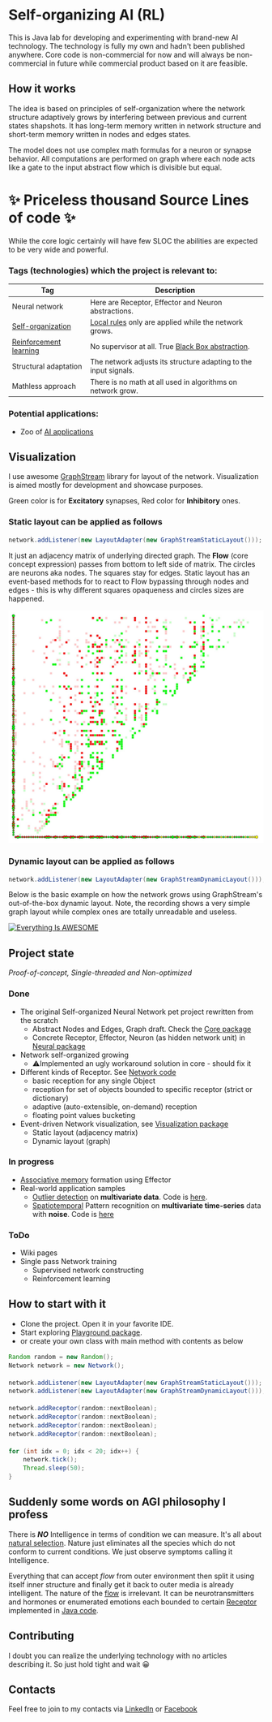 # Self-organizing AI (RL)
This is Java lab for developing and experimenting with brand-new AI technology.
The technology is fully my own and hadn't been published anywhere.
Core code is non-commercial for now and will always be non-commercial in future while commercial product based on it are feasible.

## How it works

The idea is based on principles of self-organization where the network structure adaptively grows by interfering between previous and current states shapshots. It has long-term memory written in network structure and short-term memory written in nodes and edges states. 

The model does not use complex math formulas for a neuron or synapse behavior. All computations are performed on graph where each node acts like a gate to the input abstract flow which is divisible but equal.

# ✨ Priceless thousand Source Lines of code ✨

While the core logic certainly will have few SLOC the abilities are expected to be very wide and powerful.

### Tags (technologies) which the project is relevant to:

| Tag | Description |
| --- | --- |
| Neural network | Here are Receptor, Effector and Neuron abstractions. |
| [Self-organization](https://en.wikipedia.org/wiki/Self-organization) | [Local rules](https://en.wikipedia.org/wiki/Cellular_automaton) only are applied while the network grows. |
| [Reinforcement learning](https://en.wikipedia.org/wiki/Reinforcement_learning) | No supervisor at all. True [Black Box abstraction](https://en.wikipedia.org/wiki/Black_box). |
| Structural adaptation | The network adjusts its structure adapting to the input signals. |
| Mathless approach | There is no math at all used in algorithms on network grow. |

### Potential applications:

- Zoo of [AI applications](https://en.wikipedia.org/wiki/Applications_of_artificial_intelligence)

## Visualization

I use awesome [GraphStream](https://graphstream-project.org/) library for layout of the network.
Visualization is aimed mostly for development and showcase purposes. 

Green color is for **Excitatory** synapses, Red color for **Inhibitory** ones. 

### Static layout can be applied as follows

``` java 
network.addListener(new LayoutAdapter(new GraphStreamStaticLayout()));
```
It just an adjacency matrix of underlying directed graph. The **Flow** (core concept expression) passes from bottom to left side of matrix. 
The circles are neurons aka nodes. The squares stay for edges.
Static layout has an event-based methods for to react to Flow bypassing through nodes and edges - 
this is why different squares opaqueness and circles sizes are happened.

![Alt text](src/main/resources/git/scr1.jpg?raw=true "Static layout")

### Dynamic layout can be applied as follows

``` java 
network.addListener(new LayoutAdapter(new GraphStreamDynamicLayout()));
```

Below is the basic example on how the network grows using GraphStream's out-of-the-box dynamic layout. Note, the recording shows a very simple graph layout while complex ones are totally unreadable and useless. 

[![Everything Is AWESOME](https://yt-embed.herokuapp.com/embed?v=a9dRjU2J7Ag)](https://youtu.be/a9dRjU2J7Ag "Self-Organizing Neural Network")

## Project state 
_Proof-of-concept, Single-threaded and Non-optimized_

### Done
- The original Self-organized Neural Network pet project rewritten from the scratch
  - Abstract Nodes and Edges, Graph draft. Check the [Core package](https://github.com/sturex/sonn/tree/master/src/main/java/core)
  - Concrete Receptor, Effector, Neuron (as hidden network unit) in [Neural package](https://github.com/sturex/sonn/tree/master/src/main/java/neural)
- Network self-organized growing
  - ⚠️Implemented an ugly workaround solution in core - should fix it
- Different kinds of Receptor. See [Network code](https://github.com/sturex/sonn/blob/master/src/main/java/neural/Network.java)
  - basic reception for any single Object
  - reception for set of objects bounded to specific receptor (strict or dictionary)
  - adaptive (auto-extensible, on-demand) reception
  - floating point values bucketing
- Event-driven Network visualization, see [Visualization package](https://github.com/sturex/sonn/tree/master/src/main/java/vis)
  - Static layout (adjacency matrix)
  - Dynamic layout (graph)

### In progress
- [Associative memory](https://en.wikipedia.org/wiki/Associative_memory_(psychology)) formation using Effector 
- Real-world application samples
  - [Outlier detection](https://en.wikipedia.org/wiki/Anomaly_detection) on **multivariate data**. Code is [here](https://github.com/sturex/sonn/blob/master/src/main/java/samples/OutlierDetectionSample.java).
  - [Spatiotemporal](https://en.wikipedia.org/wiki/Spatiotemporal_pattern) Pattern recognition on **multivariate time-series** data with **noise**. Code is [here](https://github.com/sturex/sonn/blob/master/src/main/java/samples/PatternRecognitionSample.java)

### ToDo
- Wiki pages
- Single pass Network training
  - Supervised network constructing  
  - Reinforcement learning

## How to start with it

- Clone the project. Open it in your favorite IDE.
- Start exploring [Playground package](https://github.com/sturex/sonn/tree/master/src/main/java/playground).
- or create your own class with main method with contents as below



``` java
Random random = new Random();
Network network = new Network();

network.addListener(new LayoutAdapter(new GraphStreamStaticLayout()));
network.addListener(new LayoutAdapter(new GraphStreamDynamicLayout()));

network.addReceptor(random::nextBoolean);
network.addReceptor(random::nextBoolean);
network.addReceptor(random::nextBoolean);
network.addReceptor(random::nextBoolean);

for (int idx = 0; idx < 20; idx++) {
    network.tick();
    Thread.sleep(50);
}
```

## Suddenly some words on AGI philosophy I profess
There is **_NO_** Intelligence in terms of condition we can measure. It's all about [natural selection](https://en.wikipedia.org/wiki/Natural_selection). 
Nature just eliminates all the species which do not conform to current conditions. We just observe symptoms calling it Intelligence.  

Everything that can accept _flow_ from outer environment then split it using itself inner structure and finally get it back to outer media is already intelligent. 
The nature of the [flow](https://github.com/sturex/sonn/blob/master/src/main/java/core/Flow.java) is irrelevant. 
It can be neurotransmitters and hormones or enumerated emotions each bounded to certain [Receptor](https://en.wikipedia.org/wiki/Sensory_neuron#Types_and_function) implemented in [Java code](https://github.com/sturex/sonn/blob/master/src/main/java/neural/Receptor.java).

## Contributing

I doubt you can realize the underlying technology with no articles describing it.
So just hold tight and wait 😀

## Contacts

Feel free to join to my contacts via [LinkedIn](https://www.linkedin.com/in/sturex/) or [Facebook](https://www.facebook.com/fbsturex)